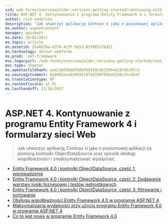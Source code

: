 ```yaml
---
uid: web-forms/overview/older-versions-getting-started/continuing-with-ef/index
title: ASP.NET 4. Kontynuowanie z programu Entity Framework 4 i formularzy sieci Web | Dokumentacja firmy Microsoft
author: rick-anderson
description: "Jak utworzyć aplikację Contoso U jako n poziomowej aplikacji za pomocą kontrolki ObjectDataSource oraz sposób obsługi współbieżności i zmaksymalizować wydajność."
ms.author: aspnetcontent
manager: wpickett
ms.date: 10/05/2011
ms.topic: article
ms.assetid: 25a6b7ba-e374-4c3f-9e53-83f665cfdd21
ms.technology: dotnet-webforms
ms.prod: .net-framework
msc.legacyurl: /web-forms/overview/older-versions-getting-started/continuing-with-ef
msc.type: chapter
ms.openlocfilehash: aa412b55bddf886f6915dc852599a423c56c9fc3
ms.sourcegitcommit: 9a9483aceb34591c97451997036a9120c3fe2baf
ms.translationtype: MT
ms.contentlocale: pl-PL
ms.lasthandoff: 11/10/2017
---
```

<a name="aspnet-4---continuing-with-entity-framework-4-and-web-forms"></a>ASP.NET 4. Kontynuowanie z programu Entity Framework 4 i formularzy sieci Web
====================
> Jak utworzyć aplikację Contoso U jako n poziomowej aplikacji za pomocą kontrolki ObjectDataSource oraz sposób obsługi współbieżności i zmaksymalizować wydajność.


- [Entity Framework 4.0 i kontrolki ObjectDataSource, część 1: wprowadzenie](using-the-entity-framework-and-the-objectdatasource-control-part-1-getting-started.md)
- [Entity Framework 4.0 i kontrolki ObjectDataSource, część 2: Dodawanie warstwy logiki biznesowej i testów jednostkowych](using-the-entity-framework-and-the-objectdatasource-control-part-2-adding-a-business-logic-layer-and-unit-tests.md)
- [Entity Framework 4.0 i kontrolki ObjectDataSource, część 3: filtrowanie i sortowanie](using-the-entity-framework-and-the-objectdatasource-control-part-3-sorting-and-filtering.md)
- [Obsługa współbieżności Entity Framework 4.0 w programie ASP.NET 4](handling-concurrency-with-the-entity-framework-in-an-asp-net-web-application.md)
- [Maksymalizacja wydajności przy użyciu programu Entity Framework 4.0 w programie ASP.NET 4](maximizing-performance-with-the-entity-framework-in-an-asp-net-web-application.md)
- [Co to jest nowa w programie Entity Framework 4.0](what-s-new-in-the-entity-framework-4.md)
